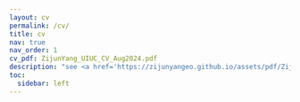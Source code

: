 ```yaml
---
layout: cv
permalink: /cv/
title: cv
nav: true
nav_order: 1
cv_pdf: ZijunYang_UIUC_CV_Aug2024.pdf
description: "see <a href='https://zijunyangeo.github.io/assets/pdf/ZijunYang_UIUC_CV_Aug2024.pdf' style='text-decoration: underline;'>pdf</a> for full CV"
toc:
  sidebar: left
---
```

